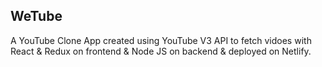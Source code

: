 ## WeTube

A YouTube Clone App created using YouTube V3 API to fetch vidoes with React & Redux on frontend & Node JS on backend & deployed on Netlify.
